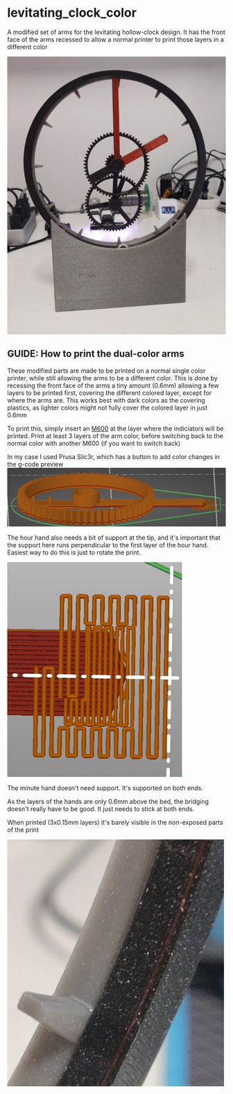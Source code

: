 # levitating_clock_color
A modified set of arms for the levitating hollow-clock design. It has the front face of the arms recessed to allow a normal printer to print those layers in a different color

![Image of assembled clock](images/clock.png)

## GUIDE: How to print the dual-color arms

These modified parts are made to be printed on a normal single color printer,
while still allowing the arms to be a different color.
This is done by recessing the front face of the arms a tiny amount (0.6mm) allowing a few layers to be printed first,
covering the different colored layer, except for where the arms are.
This works best with dark colors as the covering plastics, as lighter colors might not fully cover the colored layer in just 0.6mm

To print this, simply insert an [M600](https://reprap.org/wiki/G-code#M600:_Filament_change_pause) at the layer where the indiciators will be printed.
Print at least 3 layers of the arm color, before switching back to the normal color with another M600 (if you want to switch back)

In my case I used Prusa Slic3r, which has a button to add color changes in the g-code preview  
![Slicing the hour hand](images/slicer_m600.png)

The hour hand also needs a bit of support at the tip, and it's important
that the support here runs perpendicular to the first layer of the hour hand. Easiest way to do this is just to rotate the print.

![Slicing support perpendicular](images/slicer_perpendicular.png)

The minute hand doesn't need support. It's supported on both ends.

As the layers of the hands are only 0.6mm above the bed, the bridging doesn't really have to be good. It just needs to stick at both ends. 

When printed (3x0.15mm layers) it's barely visible in the non-exposed parts of the print

![Slight color band](images/slight_band.png)
